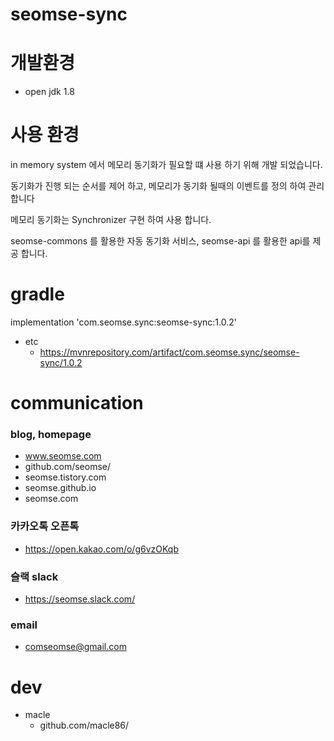 # seomse-sync

# 개발환경
-   open jdk 1.8

# 사용 환경
 in memory system 에서 메모리 동기화가 필요할 떄 사용 하기 위해 개발 되었습니다.
 
 동기화가 진행 되는 순서를 제어 하고, 메모리가 동기화 될때의 이벤트를 정의 하여 관리 합니다
 
 메모리 동기화는 Synchronizer 구현 하여 사용 합니다.
 
 seomse-commons 를 활용한 자동 동기화 서비스, seomse-api 를 활용한 api를 제공 합니다.
 
# gradle
implementation 'com.seomse.sync:seomse-sync:1.0.2'

- etc
  - https://mvnrepository.com/artifact/com.seomse.sync/seomse-sync/1.0.2

# communication
### blog, homepage
- www.seomse.com
- github.com/seomse/
- seomse.tistory.com
- seomse.github.io
- seomse.com

### 카카오톡 오픈톡
 - https://open.kakao.com/o/g6vzOKqb

### 슬랙 slack
- https://seomse.slack.com/

### email
 - comseomse@gmail.com
 
 
# dev
 - macle
    -  github.com/macle86/
